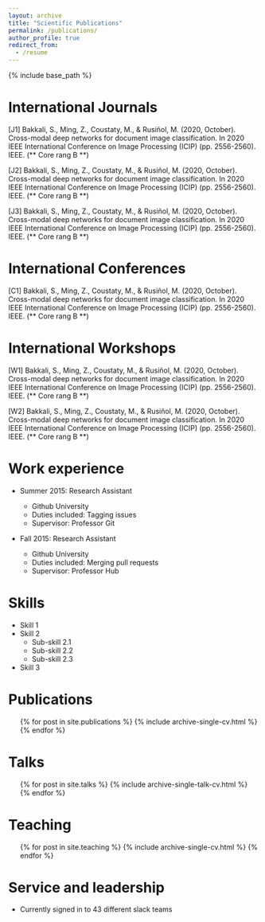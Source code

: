 ```yaml
---
layout: archive
title: "Scientific Publications"
permalink: /publications/
author_profile: true
redirect_from:
  - /resume
---
```


{% include base_path %}

International Journals
======
[J1] Bakkali, S., Ming, Z., Coustaty, M., & Rusiñol, M. (2020, October). Cross-modal deep networks for document image classification. In 2020 IEEE International Conference on Image Processing (ICIP) (pp. 2556-2560). IEEE. (** Core rang B **)

[J2] Bakkali, S., Ming, Z., Coustaty, M., & Rusiñol, M. (2020, October). Cross-modal deep networks for document image classification. In 2020 IEEE International Conference on Image Processing (ICIP) (pp. 2556-2560). IEEE. (** Core rang B **)

[J3] Bakkali, S., Ming, Z., Coustaty, M., & Rusiñol, M. (2020, October). Cross-modal deep networks for document image classification. In 2020 IEEE International Conference on Image Processing (ICIP) (pp. 2556-2560). IEEE. (** Core rang B **)

International Conferences
======
[C1] Bakkali, S., Ming, Z., Coustaty, M., & Rusiñol, M. (2020, October). Cross-modal deep networks for document image classification. In 2020 IEEE International Conference on Image Processing (ICIP) (pp. 2556-2560). IEEE. (** Core rang B **)

International Workshops
======
[W1] Bakkali, S., Ming, Z., Coustaty, M., & Rusiñol, M. (2020, October). Cross-modal deep networks for document image classification. In 2020 IEEE International Conference on Image Processing (ICIP) (pp. 2556-2560). IEEE. (** Core rang B **)

[W2] Bakkali, S., Ming, Z., Coustaty, M., & Rusiñol, M. (2020, October). Cross-modal deep networks for document image classification. In 2020 IEEE International Conference on Image Processing (ICIP) (pp. 2556-2560). IEEE. (** Core rang B **)

Work experience
======
* Summer 2015: Research Assistant
  * Github University
  * Duties included: Tagging issues
  * Supervisor: Professor Git

* Fall 2015: Research Assistant
  * Github University
  * Duties included: Merging pull requests
  * Supervisor: Professor Hub
  
Skills
======
* Skill 1
* Skill 2
  * Sub-skill 2.1
  * Sub-skill 2.2
  * Sub-skill 2.3
* Skill 3

Publications
======
  <ul>{% for post in site.publications %}
    {% include archive-single-cv.html %}
  {% endfor %}</ul>
  
Talks
======
  <ul>{% for post in site.talks %}
    {% include archive-single-talk-cv.html %}
  {% endfor %}</ul>
  
Teaching
======
  <ul>{% for post in site.teaching %}
    {% include archive-single-cv.html %}
  {% endfor %}</ul>
  
Service and leadership
======
* Currently signed in to 43 different slack teams
